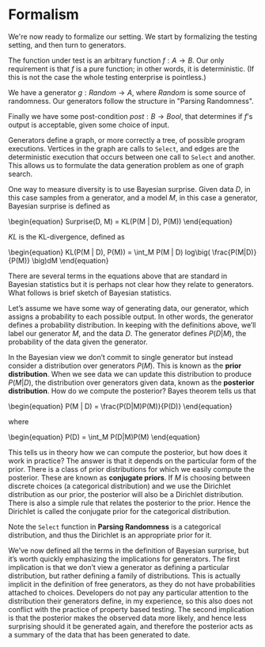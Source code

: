 # Formalism

We're now ready to formalize our setting. We start by formalizing the testing setting, and then turn to generators.

The function under test is an arbitrary function $f: A \rightarrow B$. Our only requirement is that $f$ is a pure function; in other words, it is deterministic. (If this is not the case the whole testing enterprise is pointless.)

We have a generator $g: Random \rightarrow A$, where $Random$ is some source of randomness. Our generators follow the structure in "Parsing Randomness".

Finally we have some post-condition $post: B \rightarrow Bool$, that determines if $f$'s output is acceptable, given some choice of input.

Generators define a graph, or more correctly a tree, of possible program executions. Vertices in the graph are calls to `Select`, and edges are the deterministic execution that occurs between one call to `Select` and another. This allows us to formulate the data generation problem as one of graph search.


One way to measure diversity is to use Bayesian surprise. Given data $D$, in this case samples from a generator, and a model $M$, in this case a generator, Bayesian surprise is defined as

\begin{equation}
Surprise(D, M) = KL(P(M | D), P(M))
\end{equation}

$KL$ is the KL-divergence, defined as

\begin{equation}
KL(P(M | D), P(M)) = \int_M P(M | D)  log\big( \frac{P(M|D)}{P(M)} \big)dM
\end{equation}

There are several terms in the equations above that are standard in Bayesian statistics but it is perhaps not clear how they relate to generators. What follows is brief sketch of Bayesian statistics.

Let&rsquo;s assume we have some way of generating data, our generator, which assigns a probability to each possible output. In other words, the generator defines a probability distribution. In keeping with the definitions above, we&rsquo;ll label our generator $M$, and the data $D$. The generator defines $P(D | M)$, the probability of the data given the generator.

In the Bayesian view we don&rsquo;t commit to single generator but instead consider a distribution over generators $P(M)$. This is known as the **prior distribution**. When we see data we can update this distribution to produce $P(M | D)$, the distribution over generators given data, known as the **posterior distribution**. How do we compute the posterior? Bayes theorem tells us that

\begin{equation}
P(M | D) = \frac{P(D|M)P(M)}{P(D)}
\end{equation}

where

\begin{equation}
P(D) = \int_M P(D|M)P(M)
\end{equation}

This tells us in theory how we can compute the posterior, but how does it work in practice? The answer is that it depends on the particular form of the prior. There is a class of prior distributions for which we easily compute the posterior. These are known as **conjugate priors**. If $M$ is choosing between discrete choices (a categorical distribution) and we use the Dirichlet distribution as our prior, the posterior will also be a Dirichlet distribution. There is also a simple rule that relates the posterior to the prior. Hence the Dirichlet is called the conjugate prior for the categorical distribution.

Note the `Select` function in **Parsing Randomness** is a categorical distribution, and thus the Dirichlet is an appropriate prior for it.

We&rsquo;ve now defined all the terms in the definition of Bayesian surprise, but it&rsquo;s worth quickly emphasizing the implications for generators. The first implication is that we don&rsquo;t view a generator as defining a particular distribution, but rather defining a family of distributions. This is actually implicit in the definition of free generators, as they do not have probabilities attached to choices. Developers do not pay any particular attention to the distribution their generators define, in my experience, so this also does not conflict with the practice of property based testing. The second implication is that the posterior makes the observed data more likely, and hence less surprising should it be generated again, and therefore the posterior acts as a summary of the data that has been generated to date.
